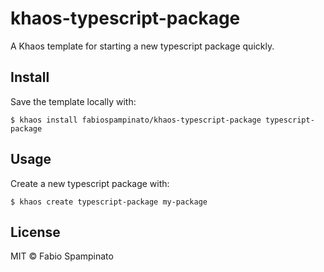 # khaos-typescript-package

A Khaos template for starting a new typescript package quickly.

## Install

Save the template locally with:

```
$ khaos install fabiospampinato/khaos-typescript-package typescript-package
```

## Usage

Create a new typescript package with:

```
$ khaos create typescript-package my-package
```

## License

MIT © Fabio Spampinato
